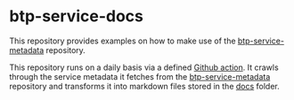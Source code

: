 # btp-service-docs

This repository provides examples on how to make use of the [btp-service-metadata](https://github.com/SAP-samples/btp-service-metadata) repository.

This repository runs on a daily basis via a defined [Github action](.github/workflows/get-btp-service-metadata.yml). It crawls through the service metadata it fetches from the [btp-service-metadata](https://github.com/SAP-samples/btp-service-metadata) repository and transforms it into markdown files stored in the [docs](docs/) folder.
